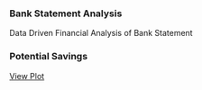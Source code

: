 ### Bank Statement Analysis
Data Driven Financial Analysis of Bank Statement
### Potential Savings
[View Plot](https://github.com/aeryllvon/bank-statement/blob/main/dynamic_barplot.html)



